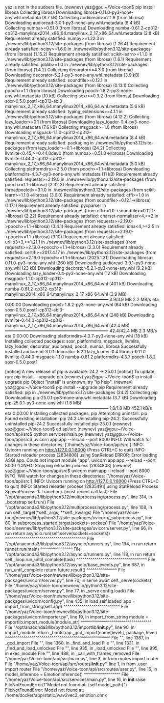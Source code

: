 yaz is not in the sudoers file.
(newnev) yaz@gpu:~/Voice-toon$ pip install librosa
Collecting librosa
  Downloading librosa-0.11.0-py3-none-any.whl.metadata (8.7 kB)
Collecting audioread>=2.1.9 (from librosa)
  Downloading audioread-3.0.1-py3-none-any.whl.metadata (8.4 kB)
Collecting numba>=0.51.0 (from librosa)
  Downloading numba-0.61.2-cp312-cp312-manylinux2014_x86_64.manylinux_2_17_x86_64.whl.metadata (2.8 kB)
Requirement already satisfied: numpy>=1.22.3 in ./newnev/lib/python3.12/site-packages (from librosa) (1.26.4)
Requirement already satisfied: scipy>=1.6.0 in ./newnev/lib/python3.12/site-packages (from librosa) (1.15.2)
Requirement already satisfied: scikit-learn>=1.1.0 in ./newnev/lib/python3.12/site-packages (from librosa) (1.6.1)
Requirement already satisfied: joblib>=1.0 in ./newnev/lib/python3.12/site-packages (from librosa) (1.4.2)
Collecting decorator>=4.3.0 (from librosa)
  Downloading decorator-5.2.1-py3-none-any.whl.metadata (3.9 kB)
Requirement already satisfied: soundfile>=0.12.1 in ./newnev/lib/python3.12/site-packages (from librosa) (0.13.1)
Collecting pooch>=1.1 (from librosa)
  Downloading pooch-1.8.2-py3-none-any.whl.metadata (10 kB)
Collecting soxr>=0.3.2 (from librosa)
  Downloading soxr-0.5.0.post1-cp312-abi3-manylinux_2_17_x86_64.manylinux2014_x86_64.whl.metadata (5.6 kB)
Requirement already satisfied: typing_extensions>=4.1.1 in ./newnev/lib/python3.12/site-packages (from librosa) (4.12.2)
Collecting lazy_loader>=0.1 (from librosa)
  Downloading lazy_loader-0.4-py3-none-any.whl.metadata (7.6 kB)
Collecting msgpack>=1.0 (from librosa)
  Downloading msgpack-1.1.0-cp312-cp312-manylinux_2_17_x86_64.manylinux2014_x86_64.whl.metadata (8.4 kB)
Requirement already satisfied: packaging in ./newnev/lib/python3.12/site-packages (from lazy_loader>=0.1->librosa) (24.2)
Collecting llvmlite<0.45,>=0.44.0dev0 (from numba>=0.51.0->librosa)
  Downloading llvmlite-0.44.0-cp312-cp312-manylinux_2_17_x86_64.manylinux2014_x86_64.whl.metadata (5.0 kB)
Collecting platformdirs>=2.5.0 (from pooch>=1.1->librosa)
  Downloading platformdirs-4.3.7-py3-none-any.whl.metadata (11 kB)
Requirement already satisfied: requests>=2.19.0 in ./newnev/lib/python3.12/site-packages (from pooch>=1.1->librosa) (2.32.3)
Requirement already satisfied: threadpoolctl>=3.1.0 in ./newnev/lib/python3.12/site-packages (from scikit-learn>=1.1.0->librosa) (3.6.0)
Requirement already satisfied: cffi>=1.0 in ./newnev/lib/python3.12/site-packages (from soundfile>=0.12.1->librosa) (1.17.1)
Requirement already satisfied: pycparser in ./newnev/lib/python3.12/site-packages (from cffi>=1.0->soundfile>=0.12.1->librosa) (2.22)
Requirement already satisfied: charset-normalizer<4,>=2 in ./newnev/lib/python3.12/site-packages (from requests>=2.19.0->pooch>=1.1->librosa) (3.4.1)
Requirement already satisfied: idna<4,>=2.5 in ./newnev/lib/python3.12/site-packages (from requests>=2.19.0->pooch>=1.1->librosa) (3.10)
Requirement already satisfied: urllib3<3,>=1.21.1 in ./newnev/lib/python3.12/site-packages (from requests>=2.19.0->pooch>=1.1->librosa) (2.3.0)
Requirement already satisfied: certifi>=2017.4.17 in ./newnev/lib/python3.12/site-packages (from requests>=2.19.0->pooch>=1.1->librosa) (2025.1.31)
Downloading librosa-0.11.0-py3-none-any.whl (260 kB)
Downloading audioread-3.0.1-py3-none-any.whl (23 kB)
Downloading decorator-5.2.1-py3-none-any.whl (9.2 kB)
Downloading lazy_loader-0.4-py3-none-any.whl (12 kB)
Downloading msgpack-1.1.0-cp312-cp312-manylinux_2_17_x86_64.manylinux2014_x86_64.whl (401 kB)
Downloading numba-0.61.2-cp312-cp312-manylinux2014_x86_64.manylinux_2_17_x86_64.whl (3.9 MB)
   ━━━━━━━━━━━━━━━━━━━━━━━━━━━━━━━━━━━━━━━━ 3.9/3.9 MB 2.2 MB/s eta 0:00:00
Downloading pooch-1.8.2-py3-none-any.whl (64 kB)
Downloading soxr-0.5.0.post1-cp312-abi3-manylinux_2_17_x86_64.manylinux2014_x86_64.whl (248 kB)
Downloading llvmlite-0.44.0-cp312-cp312-manylinux_2_17_x86_64.manylinux2014_x86_64.whl (42.4 MB)
   ━━━━━━━━━━━━━━━━━━━━━━━━━━━━━━━━━━━━━━━━ 42.4/42.4 MB 2.3 MB/s eta 0:00:00
Downloading platformdirs-4.3.7-py3-none-any.whl (18 kB)
Installing collected packages: soxr, platformdirs, msgpack, llvmlite, lazy_loader, decorator, audioread, pooch, numba, librosa
Successfully installed audioread-3.0.1 decorator-5.2.1 lazy_loader-0.4 librosa-0.11.0 llvmlite-0.44.0 msgpack-1.1.0 numba-0.61.2 platformdirs-4.3.7 pooch-1.8.2 soxr-0.5.0.post1

[notice] A new release of pip is available: 24.2 -> 25.0.1
[notice] To update, run: pip install --upgrade pip
(newnev) yaz@gpu:~/Voice-toon$ ip install --upgrade pip
Object "install" is unknown, try "ip help".
(newnev) yaz@gpu:~/Voice-toon$ pip install --upgrade pip
Requirement already satisfied: pip in ./newnev/lib/python3.12/site-packages (24.2)
Collecting pip
  Downloading pip-25.0.1-py3-none-any.whl.metadata (3.7 kB)
Downloading pip-25.0.1-py3-none-any.whl (1.8 MB)
   ━━━━━━━━━━━━━━━━━━━━━━━━━━━━━━━━━━━━━━━━ 1.8/1.8 MB 452.1 kB/s eta 0:00:00
Installing collected packages: pip
  Attempting uninstall: pip
    Found existing installation: pip 24.2
    Uninstalling pip-24.2:
      Successfully uninstalled pip-24.2
Successfully installed pip-25.0.1
(newnev) yaz@gpu:~/Voice-toon$ cd api/src
(newnev) yaz@gpu:~/Voice-toon/api/src$ python services/main.py
(newnev) yaz@gpu:~/Voice-toon/api/src$ uvicorn app:app --reload --port 8000
INFO:     Will watch for changes in these directories: ['/home/yaz/Voice-toon/api/src']
INFO:     Uvicorn running on http://127.0.0.1:8000 (Press CTRL+C to quit)
INFO:     Started reloader process [2834808] using StatReload
ERROR:    Error loading ASGI app. Could not import module "app".
uvicorn app:app --reload --port 8000
^CINFO:     Stopping reloader process [2834808]
(newnev) yaz@gpu:~/Voice-toon/api/src$ uvicorn main:app --reload --port 8000
INFO:     Will watch for changes in these directories: ['/home/yaz/Voice-toon/api/src']
INFO:     Uvicorn running on http://127.0.0.1:8000 (Press CTRL+C to quit)
INFO:     Started reloader process [2835491] using StatReload
Process SpawnProcess-1:
Traceback (most recent call last):
  File "/opt/anaconda3/lib/python3.12/multiprocessing/process.py", line 314, in _bootstrap
    self.run()
  File "/opt/anaconda3/lib/python3.12/multiprocessing/process.py", line 108, in run
    self._target(*self._args, **self._kwargs)
  File "/home/yaz/Voice-toon/newnev/lib/python3.12/site-packages/uvicorn/_subprocess.py", line 80, in subprocess_started
    target(sockets=sockets)
  File "/home/yaz/Voice-toon/newnev/lib/python3.12/site-packages/uvicorn/server.py", line 66, in run
    return asyncio.run(self.serve(sockets=sockets))
           ^^^^^^^^^^^^^^^^^^^^^^^^^^^^^^^^^^^^^^^^
  File "/opt/anaconda3/lib/python3.12/asyncio/runners.py", line 194, in run
    return runner.run(main)
           ^^^^^^^^^^^^^^^^
  File "/opt/anaconda3/lib/python3.12/asyncio/runners.py", line 118, in run
    return self._loop.run_until_complete(task)
           ^^^^^^^^^^^^^^^^^^^^^^^^^^^^^^^^^^^
  File "/opt/anaconda3/lib/python3.12/asyncio/base_events.py", line 687, in run_until_complete
    return future.result()
           ^^^^^^^^^^^^^^^
  File "/home/yaz/Voice-toon/newnev/lib/python3.12/site-packages/uvicorn/server.py", line 70, in serve
    await self._serve(sockets)
  File "/home/yaz/Voice-toon/newnev/lib/python3.12/site-packages/uvicorn/server.py", line 77, in _serve
    config.load()
  File "/home/yaz/Voice-toon/newnev/lib/python3.12/site-packages/uvicorn/config.py", line 435, in load
    self.loaded_app = import_from_string(self.app)
                      ^^^^^^^^^^^^^^^^^^^^^^^^^^^^
  File "/home/yaz/Voice-toon/newnev/lib/python3.12/site-packages/uvicorn/importer.py", line 19, in import_from_string
    module = importlib.import_module(module_str)
             ^^^^^^^^^^^^^^^^^^^^^^^^^^^^^^^^^^^
  File "/opt/anaconda3/lib/python3.12/importlib/__init__.py", line 90, in import_module
    return _bootstrap._gcd_import(name[level:], package, level)
           ^^^^^^^^^^^^^^^^^^^^^^^^^^^^^^^^^^^^^^^^^^^^^^^^^^^^
  File "<frozen importlib._bootstrap>", line 1387, in _gcd_import
  File "<frozen importlib._bootstrap>", line 1360, in _find_and_load
  File "<frozen importlib._bootstrap>", line 1331, in _find_and_load_unlocked
  File "<frozen importlib._bootstrap>", line 935, in _load_unlocked
  File "<frozen importlib._bootstrap_external>", line 995, in exec_module
  File "<frozen importlib._bootstrap>", line 488, in _call_with_frames_removed
  File "/home/yaz/Voice-toon/api/src/main.py", line 3, in <module>
    from routes import router
  File "/home/yaz/Voice-toon/api/src/routes/__init__.py", line 1, in <module>
    from .user import router
  File "/home/yaz/Voice-toon/api/src/routes/user.py", line 15, in <module>
    model_inference = EmotionInference()
                      ^^^^^^^^^^^^^^^^^^
  File "/home/yaz/Voice-toon/api/src/services/main.py", line 16, in __init__
    raise FileNotFoundError(f"Model not found at: {self.model_path}")
FileNotFoundError: Model not found at: /home/docker/app/static/wav2vec2_emotion.onnx
